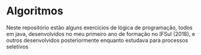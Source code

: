 # Algoritmos
Neste repositório estão alguns exercícios de lógica de programação, todos em java, desenvolvidos no meu primeiro ano de formação no IFSul (2018), e outros desenvolvidos posteriormente enquanto estudava para processos seletivos
